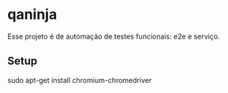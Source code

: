 # qaninja
Esse projeto é de automação de testes funcionais: e2e e serviço.

## Setup

sudo apt-get install chromium-chromedriver
